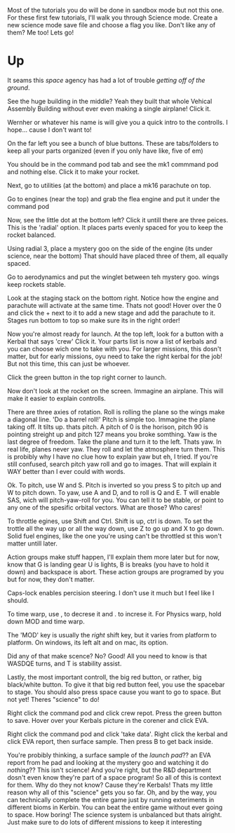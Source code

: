 Most of the tutorials you do will be done in sandbox mode but not this one. For these first few
tutorials, I'll walk you through Science mode. Create a new science mode save file and choose a flag you like.
Don't like any of them? Me too! Lets go!

# Up

It seams this *space* agency has had a lot of trouble *getting off of the ground*.

See the huge building in the middle? Yeah they built that whole Vehical Assembly Building without ever even
making a single airplane! Click it.

Wernher or whatever his name is will give you a quick intro to the controlls. I hope... cause I don't want to!

On the far left you see a bunch of blue buttons. These are tabs/folders to keep all your parts organized (even if you only have like, five of em)

You should be in the command pod tab and see the mk1 commmand pod and nothing else. Click it to make your rocket.

Next, go to utilities (at the bottom) and place a mk16 parachute on top.

Go to engines (near the top) and grab the flea engine and put it under the command pod

Now, see the little dot at the bottom left? Click it untill there are three peices. This is the 'radial' option.
It places parts evenly spaced for you to keep the rocket balanced.

Using radial 3, place a mystery goo on the side of the engine (its under science, near the bottom)
That should have placed three of them, all equally spaced.

Go to aerodynamics and put the winglet between teh mystery goo. wings keep rockets stable.

Look at the staging stack on the bottom right. Notice how the engine and parachute will activate at the same time.
Thats not good! Hover over the 0 and click the + next to it to add a new stage and add the parachute to it.
Stages run bottom to top so make sure its in the right order!

Now you're almost ready for launch. At the top left, look for a button with a Kerbal that says 'crew'
Click it. Your parts list is now a list of kerbals and you can choose wich one to take with you.
For larger missions, this dosn't matter, but for early missions, oyu need to take the right kerbal for the job!
But not this time, this can just be whoever.

Click the green button in the top right corner to launch.

Now don't look at the rocket on the screen. Immagine an airplane. This will make it easier to explain controlls.

There are three axies of rotation. Roll is rolling the plane so the wings make a diagonal line. 'Do a barrel roll!'
Pitch is simple too. Immagine the plane taking off. It tilts up. thats pitch. A pitch of 0 is the horison, pitch 90 is
pointing streight up and pitch 127 means you broke somthing. Yaw is the last degree of freedom. Take the plane and turn it to the left.
Thats yaw. In real life, planes never yaw. They roll and let the atmosphere turn them. This is probibly why I have no clue how to explain yaw but
eh, I tried. If you're still confused, search pitch yaw roll and go to images. That will explain it WAY better than I ever could with words.

Ok. To pitch, use W and S. Pitch is inverted so you press S to pitch up and W to pitch down.
To yaw, use A and D, and to roll is Q and E. T will enable SAS, wich will pitch-yaw-roll for you. You can tell it to be
stable, or point to any one of the spesific orbital vectors. What are those? Who cares!

To throttle egines, use Shift and Ctrl. Shift is up, ctrl is down. To set the trottle all the way up or all the way down,
use Z to go up and X to go down. Solid fuel engines, like the one you're using can't be throttled st this won't matter untill later.

Action groups make stuff happen, I'll explain them more later but for now, know that G is landing gear U is lights, B is breaks (you have to hold it down)
and backspace is abort. These action groups are programed by you but for now, they don't matter.

Caps-lock enables percision steering. I don't use it much but I feel like I should.

To time warp, use , to decrese it and . to increse it. For Physics warp, hold down MOD and time warp.

The 'MOD' key is usually the *right* shift key, but it varies from platform to platform. On windows, its left alt and on mac, its option.

Did any of that make scence? No? Good! All you need to know is that WASDQE turns, and T is stability assist.

Lastly, the most important controll, the big red button, or rather, big black/white button. To give it that big red button feel, you use the spacebar to stage.
You should also press space cause you want to go to space. But not yet! Theres "science" to do!

Right click the command pod and click crew repot. Press the green button to save. Hover over your Kerbals picture in the corener and
click EVA.

Right click the command pod and click 'take data'. Right click the kerbal and click EVA report, then surface sample. Then press B to get back inside.

You're probibly thinking, a surface sample of the *launch pad*?? an EVA report from he pad and looking at the mystery goo and watching it do *nothing*??
This isn't science! And you're right, but the R&D department dosn't even know they're part of a space program! So all of this is context for them.
Why do they not know? Cause they're Kerbals! Thats my little reason why all of this "science" gets you so far. Oh, and by the way, you can technically
complete the entire game just by running exteriments in different bioms in Kerbin. You can beat the entire game without ever going to space. How boring!
The science system is unbalanced but thats alright. Just make sure to do lots of different missions to keep it interesting
